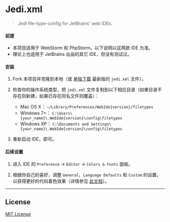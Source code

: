 # Jedi.xml

> Jedi file-type-config for JetBrains' web IDEs.

#### 前提

* 本项目适用于 WebStorm 和 PhpStorm，以下说明以这两款 IDE 为准。
* 理论上也适用于 JetBrains 出品的其它 IDE，但没有测试过。

#### 安装

1. Fork 本项目并克隆到本地（或 [单独下载](https://raw.githubusercontent.com/cssmagic/jedi.xml/master/jedi.xml) 最新版的 `jedi.xml` 文件）。

2. 检查你的操作系统类型，把 `jedi.xml` 文件复制到以下相应目录（如果目录不存在则新建，如果已存在同名文件则覆盖）：
    * Mac OS X： `~/Library/Preferences/WebIde{version}/filetypes`
    * Windows 7+： `C:\Users\{your_name}\.WebIde{version}\config\filetypes`
    * Windows XP： `C:\Documents and Settings\{your_name}\.WebIde{version}\config\filetypes`

3. 重新启动 IDE，即可。

#### 后续设置

1. 进入 IDE 的 `Preference` → `Editor` → `Colors & Fonts` 面板。

2. 根据你自己的喜好，调整 `General`、`Language Defaults` 和 `Custom` 的设置，以获得更好的代码着色效果（详情参见 [此文档](https://github.com/cssmagic/jedi.xml/issues/2)）。

***

## License

[MIT License](http://www.opensource.org/licenses/mit-license.php)
